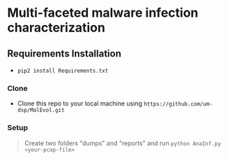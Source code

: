 

# Multi-faceted malware infection characterization



## Requirements Installation

- `pip2 install Requirements.txt`


### Clone

- Clone this repo to your local machine using `https://github.com/um-dsp/MalEvol.git`

### Setup

> Create two folders "dumps" and "reports" and
> run `python AnaInf.py <your-pcap-file>`
